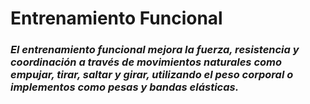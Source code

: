# Entrenamiento Funcional

### *El entrenamiento funcional mejora la fuerza, resistencia y coordinación a través de movimientos naturales como empujar, tirar, saltar y girar, utilizando el peso corporal o implementos como pesas y bandas elásticas.*